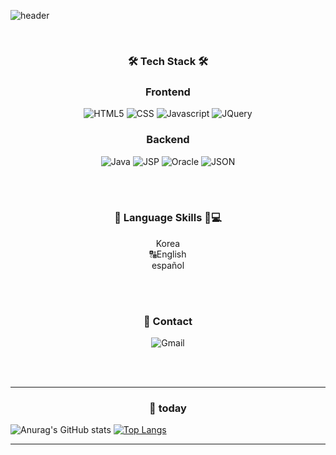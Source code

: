 ![header](https://capsule-render.vercel.app/api?type=waving&color=gradient&height=300&section=header&text=kate-roh&fontSize=70)

<br>
<h3 align="center">🛠 Tech  Stack 🛠</h3>
<h3 align="center">Frontend</h3>
<p align="center">
  <img alt="HTML5" src ="https://img.shields.io/badge/HTML5-E34F26.svg?&style=flat&logo=HTML5&logoColor=white"/>
  <img alt="CSS" src ="https://img.shields.io/badge/CSS3-1572B6.svg?&style=flat&logo=CSS3&logoColor=white"/>
  <img alt="Javascript" src ="https://img.shields.io/badge/JavaScript-F7DF1E.svg?&style=flat&logo=JavaScript&logoColor=white"/>
  <img alt="JQuery" src ="https://img.shields.io/badge/JQuery-0769AD.svg?&style=flat&logo=JQuery&logoColor=white"/>
</p>
<h3 align="center">Backend</h3>
<p align="center">
  <img alt="Java" src ="https://img.shields.io/badge/Java-007396.svg?&style=flat&logo=Java&logoColor=white"/>
  <img alt="JSP" src ="https://img.shields.io/badge/JSP-F86001.svg?&style=flat&logo=Java&logoColor=white"/>
  <img alt="Oracle" src ="https://img.shields.io/badge/Oracle-F80000.svg?&style=flat&logo=Oracle&logoColor=white"/>
  <img alt="JSON" src ="https://img.shields.io/badge/JSON-000000.svg?&style=flat&logo=JSON&logoColor=white"/>
  </p>
  <br><br>


<h3 align="center"> 🙆 Language  Skills 🧑💻 </h3>
 <p align="center">
      Korea<br>
   🔠English<br>
    español
  </p>
<br><br>
<h3 align="center">💫 Contact</h2>
<p align="center">
<img alt="Gmail" src ="https://img.shields.io/badge/navvy001@gmail.com-EA4335.svg?&style=flat&logo=Gmail&logoColor=white"/>
</p>

<br><br>
<hr>
<h3 align="center">💌 today </h3>

![Anurag's GitHub stats](https://github-readme-stats.vercel.app/api?username=kate-roh&count_private=true&include_all_commits=true&show_icons=true) 
[![Top Langs](https://github-readme-stats.vercel.app/api/top-langs/?username=kate-roh&layout=compact)](https://github.com/anuraghazra/github-readme-stats)

 </div><hr>

